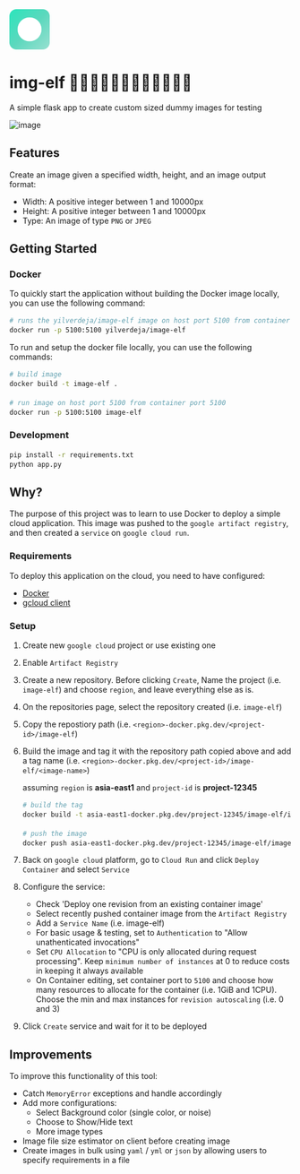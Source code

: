 <img src="static/logos/logo-gradient.svg" width="72"/>

# img-elf 	📸🧝🧝🏻🧝🏼🧝🏽🧝🏾🧝🏿

A simple flask app to create custom sized dummy images for testing

![image](https://github.com/user-attachments/assets/67f2dc92-67ab-4cc4-863d-5a76b761f57b)

## Features

Create an image given a specified width, height, and an image output format:

- Width: A positive integer between 1 and 10000px
- Height: A positive integer between 1 and 10000px
- Type: An image of type `PNG` or `JPEG`

## Getting Started

### Docker

To quickly start the application without building the Docker image locally, you can use the following command:

```bash
# runs the yilverdeja/image-elf image on host port 5100 from container port 5100
docker run -p 5100:5100 yilverdeja/image-elf
```

To run and setup the docker file locally, you can use the following commands:

```bash
# build image
docker build -t image-elf .

# run image on host port 5100 from container port 5100
docker run -p 5100:5100 image-elf
```

### Development

```bash
pip install -r requirements.txt
python app.py
```

## Why?

The purpose of this project was to learn to use Docker to deploy a simple cloud application. This image was pushed to the `google artifact registry`, and then created a `service` on `google cloud run`.

### Requirements

To deploy this application on the cloud, you need to have configured:

- [Docker](https://www.docker.com/)
- [gcloud client](https://cloud.google.com/sdk/docs/install)

### Setup

1. Create new `google cloud` project or use existing one
2. Enable `Artifact Registry`
3. Create a new repository. Before clicking `Create`, Name the project (i.e. `image-elf`) and choose `region`, and leave everything else as is.
4. On the repositories page, select the repository created (i.e. `image-elf`)
5. Copy the repostiory path (i.e. `<region>-docker.pkg.dev/<project-id>/image-elf`)
6. Build the image and tag it with the repository path copied above and add a tag name (i.e. `<region>-docker.pkg.dev/<project-id>/image-elf/<image-name>`)

   assuming `region` is **asia-east1** and `project-id` is **project-12345**

   ```bash
   # build the tag
   docker build -t asia-east1-docker.pkg.dev/project-12345/image-elf/image-elf

   # push the image
   docker push asia-east1-docker.pkg.dev/project-12345/image-elf/image-elf
   ```

7. Back on `google cloud` platform, go to `Cloud Run` and click `Deploy Container` and select `Service`
8. Configure the service:
   - Check 'Deploy one revision from an existing container image'
   - Select recently pushed container image from the `Artifact Registry`
   - Add a `Service Name` (i.e. image-elf)
   - For basic usage & testing, set to `Authentication` to "Allow unathenticated invocations"
   - Set `CPU Allocation` to "CPU is only allocated during request processing". Keep `minimum number of instances` at 0 to reduce costs in keeping it always available
   - On Container editing, set container port to `5100` and choose how many resources to allocate for the container (i.e. 1GiB and 1CPU). Choose the min and max instances for `revision autoscaling` (i.e. 0 and 3)
9. Click `Create` service and wait for it to be deployed

## Improvements

To improve this functionality of this tool:

- Catch `MemoryError` exceptions and handle accordingly
- Add more configurations:
  - Select Background color (single color, or noise)
  - Choose to Show/Hide text
  - More image types
- Image file size estimator on client before creating image
- Create images in bulk using `yaml` / `yml` or `json` by allowing users to specify requirements in a file
